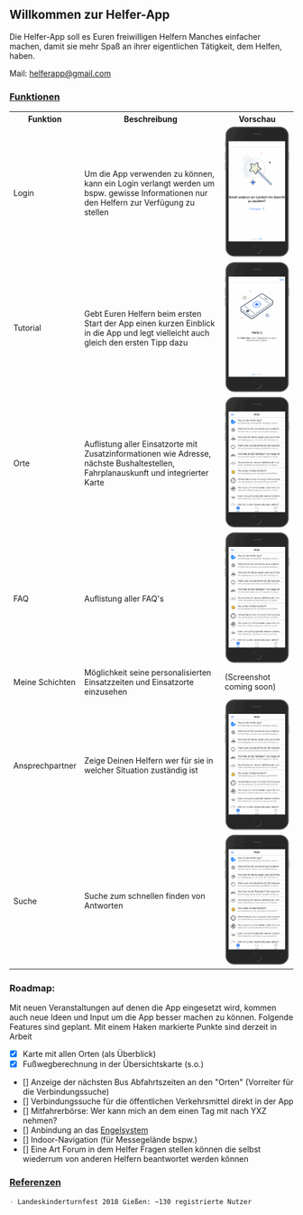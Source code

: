 ## Willkommen zur Helfer-App

Die Helfer-App soll es Euren freiwilligen Helfern Manches einfacher machen, damit sie mehr Spaß an ihrer eigentlichen Tätigkeit, dem Helfen, haben.

Mail: helferapp@gmail.com



### [Funktionen](#funktionen)

<table>
    <tr>
    	<th>
            Funktion
    	</th>
    	<th>
    		Beschreibung
    	</th>
    	<th>
    	Vorschau
    	</th>
    </tr>
  <tr>
        <td>
           Login
        </td>
        <td>
            Um die App verwenden zu können, kann ein Login verlangt werden um bspw. gewisse Informationen nur den Helfern zur Verfügung zu stellen
        </td>
        <td>
            <img src="Helfer-App Login.gif">
        </td>
    </tr>
  <tr>
        <td>
            Tutorial
        </td>
        <td>
        	Gebt Euren Helfern beim ersten Start der App einen kurzen Einblick in die App und legt vielleicht auch gleich den ersten Tipp dazu
        </td>
        <td>
            <img src="Helfer-App Tutorial.gif">
        </td>
    </tr>
    <tr>
    	<td>
        	Orte
        </td>
        <td>
            Auflistung aller Einsatzorte mit Zusatzinformationen wie Adresse, nächste Bushaltestellen, Fahrplanauskunft und integrierter Karte
        </td>
        <td>
            <img src="Helfer-App Orte.gif">
        </td>
    </tr>
    <tr>
        <td>
            FAQ
        </td>
        <td>
            Auflistung aller FAQ's
        </td>
        <td>
            <img src="Helfer-App FAQ.gif">
        </td>
    </tr>
    <tr>
        <td>
            Meine Schichten
        </td>
        <td>
            Möglichkeit seine personalisierten Einsatzzeiten und Einsatzorte einzusehen
        </td>
        <td>
            (Screenshot coming soon)
        </td>
    </tr>
    <tr>
        <td>
            Ansprechpartner
        </td>
        <td>
        	Zeige Deinen Helfern wer für sie in welcher Situation zuständig ist
        </td>
        <td>
            <img src="Helfer-App Ansprechpartner.gif">
        </td>
    </tr>
  <tr>
        <td>
            Suche
        </td>
        <td>
        	Suche zum schnellen finden von Antworten
        </td>
        <td>
            <img src="Helfer-App Suche.gif">
        </td>
    </tr>
</table>

 





### Roadmap:

Mit neuen Veranstaltungen auf denen die App eingesetzt wird, kommen auch neue Ideen und Input um die App besser machen zu können.
Folgende Features sind geplant. Mit einem Haken markierte Punkte sind derzeit in Arbeit

- [x] Karte mit allen Orten (als Überblick)
- [x] Fußwegberechnung in der Übersichtskarte (s.o.)
- [] Anzeige der nächsten Bus Abfahrtszeiten an den "Orten" (Vorreiter für die Verbindungssuche)
- [] Verbindungssuche für die öffentlichen Verkehrsmittel direkt in der App
- [] Mitfahrerbörse: Wer kann mich an dem einen Tag mit nach YXZ nehmen?
- [] Anbindung an das [Engelsystem](https://engelsystem.de)
- [] Indoor-Navigation (für Messegelände bspw.)
- [] Eine Art Forum in dem Helfer Fragen stellen können die selbst wiederrum von anderen Helfern beantwortet werden können

### [Referenzen](#referenzen)

```markdown
- Landeskinderturnfest 2018 Gießen: ~130 registrierte Nutzer
```
